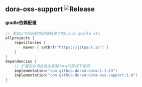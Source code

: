 dora-oss-support
![Release](https://jitpack.io/v/dora4/dora-oss-support.svg)
--------------------------------

#### gradle依赖配置

```kotlin
// 添加以下代码到项目根目录下的build.gradle.kts
allprojects {
    repositories {
        maven { setUrl("https://jitpack.io") }
    }
}
dependencies {
    // 扩展包必须在有主框架dora的情况下使用
    implementation("com.github.dora4:dora:1.1.63")
    implementation("com.github.dora4:dora-oss-support:1.0")
}
```
